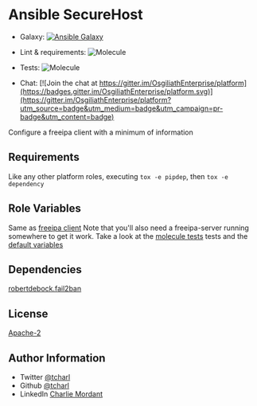 Ansible SecureHost
=========

* Galaxy: [![Ansible Galaxy](https://img.shields.io/badge/galaxy-tcharl.ansible_securehost-660198.svg?style=flat)](https://galaxy.ansible.com/tcharl/ansible_securehost)
* Lint & requirements: ![Molecule](https://github.com/OsgiliathEnterprise/ansible-securehost/workflows/Molecule/badge.svg)
* Tests: ![Molecule](https://app.travis-ci.com/OsgiliathEnterprise/ansible-securehost.svg?branch=master)

* Chat: [![Join the chat at https://gitter.im/OsgiliathEnterprise/platform](https://badges.gitter.im/OsgiliathEnterprise/platform.svg)](https://gitter.im/OsgiliathEnterprise/platform?utm_source=badge&utm_medium=badge&utm_campaign=pr-badge&utm_content=badge)

Configure a freeipa client with a minimum of information

Requirements
------------

Like any other platform roles, executing `tox -e pipdep`, then `tox -e dependency`

Role Variables
--------------

Same as [freeipa client](https://github.com/freeipa/ansible-freeipa)
Note that you'll also need a freeipa-server running somewhere to get it work.
Take a look at the [molecule tests](./molecule/default/converge.yml) tests and the [default variables](./defaults/main.yml)

Dependencies
------------

[robertdebock.fail2ban](https://github.com/robertdebock/ansible-role-fail2ban)

License
-------

[Apache-2](https://www.apache.org/licenses/LICENSE-2.0)

Author Information
------------------

* Twitter [@tcharl](https://twitter.com/Tcharl)
* Github [@tcharl](https://github.com/Tcharl)
* LinkedIn [Charlie Mordant](https://www.linkedin.com/in/charlie-mordant-51796a97/)
